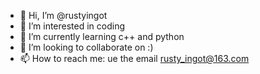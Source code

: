 - 👋 Hi, I’m @rustyingot
- 👀 I’m interested in coding
- 🌱 I’m currently learning c++ and python
- 💞️ I’m looking to collaborate on :)
- 📫 How to reach me: ue the email rusty_ingot@163.com


<!---
rustyingot/rustyingot is a ✨ special ✨ repository because its `README.md` (this file) appears on your GitHub profile.
You can click the Preview link to take a look at your changes.
--->
